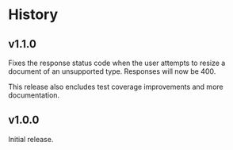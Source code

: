 # History

## v1.1.0

Fixes the response status code when the user attempts to resize a document of an
unsupported type. Responses will now be 400.

This release also encludes test coverage improvements and more documentation.

## v1.0.0

Initial release.
